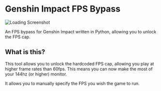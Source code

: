 # Genshin Impact FPS Bypass
![Loading Screenshot](https://github.com/RealistikDash/genshin-fps-py/assets/36131887/1ec431ab-1ac3-441f-ae15-b35d71ec0903)

 An FPS bypass for Genshin Impact written in Python, allowing you to unlock the FPS cap.

 ## What is this?
 This tool allows you to unlock the hardcoded FPS cap, allowing you play at higher frame rates than 60fps.
 This means you can now make the most of your 144hz (or higher) monitor.

 It allows you to manually specify the FPS you wish the game to run.
